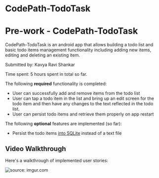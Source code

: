 # CodePath-TodoTask
# Pre-work - CodePath-TodoTask

CodePath-TodoTask is an android app that allows building a todo list and basic todo items management functionality including adding new items, editing and deleting an existing item.

Submitted by: Kavya Ravi Shankar

Time spent: 5 hours spent in total so far.

The following **required** functionality is completed:

* User can successfully add and remove items from the todo list
* User can tap a todo item in the list and bring up an edit screen for the todo item and then have any changes to the text reflected in the todo list.
* User can persist todo items and retrieve them properly on app restart

The following **optional** features are implemented (so far):

* Persist the todo items [into SQLite](http://guides.codepath.com/android/Persisting-Data-to-the-Device#sqlite) instead of a text file

## Video Walkthrough 

Here's a walkthrough of implemented user stories:

<img src="http://i.imgur.com/eW2Jbrq.gif" title="source: imgur.com" /></a>
